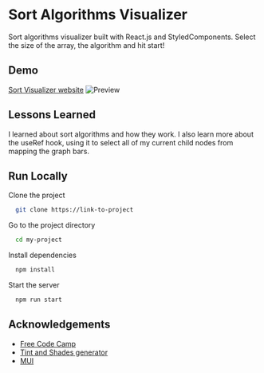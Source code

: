 # Sort Algorithms Visualizer

Sort algorithms visualizer built with React.js and StyledComponents. Select the size of the array, the algorithm and hit start!

## Demo

[Sort Visualizer website](https://sort-visualizer-arua.netlify.app/)
![Preview]('./screenshot.png')

## Lessons Learned

I learned about sort algorithms and how they work. I also learn more about the useRef hook, using it to select all of my current child nodes from mapping the graph bars.

## Run Locally

Clone the project

```bash
  git clone https://link-to-project
```

Go to the project directory

```bash
  cd my-project
```

Install dependencies

```bash
  npm install
```

Start the server

```bash
  npm run start
```

## Acknowledgements

- [Free Code Camp](https://www.freecodecamp.org/news/sorting-algorithms-explained-with-examples-in-python-java-and-c/#:~:text=What%20is%20a%20Sorting%20Algorithm,%2C%209%2D0)
- [Tint and Shades generator](https://maketintsandshades.com)
- [MUI](https://mui.com/)
